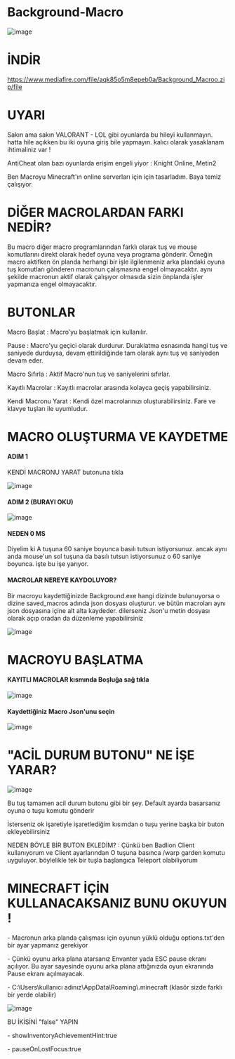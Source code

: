 # Background-Macro

![image](https://github.com/user-attachments/assets/393adb0c-aff3-437b-b29e-e1ab9b70282a)

# İNDİR
https://www.mediafire.com/file/aqk85o5m8epeb0a/Background_Macroo.zip/file

# UYARI

<p> Sakın ama sakın VALORANT - LOL gibi oyunlarda bu hileyi kullanmayın. hatta hile açıkken bu iki oyuna giriş bile yapmayın. kalıcı olarak yasaklanam ihtimaliniz var !

<p> AntiCheat olan bazı oyunlarda erişim engeli yiyor : Knight Online, Metin2

<p> Ben Macroyu Minecraft'ın online serverları için için tasarladım. Baya temiz çalışıyor.

# DİĞER MACROLARDAN FARKI NEDİR?
<p> Bu macro diğer macro programlarından farklı olarak tuş ve mouse komutlarını direkt olarak hedef oyuna veya programa gönderir. Örneğin macro aktifken ön planda herhangi bir işle ilgilenmeniz arka plandaki oyuna tuş komutları gönderen macronun çalışmasına engel olmayacaktır. aynı şekilde macronun aktif olarak çalışıyor olmasıda sizin önplanda işler yapmanıza engel olmayacaktır.

# BUTONLAR

<p> Macro Başlat : Macro’yu başlatmak için kullanılır.
<p> Pause : Macro'yu geçici olarak durdurur. Duraklatma esnasında hangi tuş ve saniyede durduysa, devam ettirildiğinde tam olarak aynı tuş ve saniyeden devam eder.
<p> Macro Sıfırla : Aktif Macro'nun tuş ve saniyelerini sıfırlar.
<p> Kayıtlı Macrolar : Kayıtlı macrolar arasında kolayca geçiş yapabilirsiniz.
<p> Kendi Macronu Yarat : Kendi özel macrolarınızı oluşturabilirsiniz. Fare ve klavye tuşları ile uyumludur.

# MACRO OLUŞTURMA VE KAYDETME

#### ADIM 1

<p> KENDİ MACRONU YARAT butonuna tıkla

![image](https://github.com/user-attachments/assets/b7f7171b-50be-48ba-b07e-0b4682bd69ea)

#### ADIM 2 (BURAYI OKU)

![image](https://github.com/user-attachments/assets/a4b00502-851b-4f91-a64e-a82b62c82793)

#### NEDEN 0 MS
<p> Diyelim ki A tuşuna 60 saniye boyunca basılı tutsun istiyorsunuz. ancak aynı anda mouse'un sol tuşuna da basılı tutsun istiyorsunuz o 60 saniye boyunca. işte bu işe yarıyor.

#### MACROLAR NEREYE KAYDOLUYOR?

<p> Bir macroyu kaydettiğinizde Background.exe hangi dizinde bulunuyorsa o dizine saved_macros adında json dosyası oluşturur. ve bütün macroları aynı json dosyasına içine alt alta kaydeder. dilerseniz Json'u metin dosyası olarak açıp oradan da düzenleme yapabilirsiniz

![image](https://github.com/user-attachments/assets/4caf164d-d0c1-4155-b17c-d5b80ded059c)

# MACROYU BAŞLATMA

#### KAYITLI MACROLAR kısmında Boşluğa sağ tıkla

![image](https://github.com/user-attachments/assets/0f468420-65d6-4cbf-a1d3-0035df1632e1)

#### Kaydettiğiniz Macro Json'unu seçin

![image](https://github.com/user-attachments/assets/5f7a25c9-d061-42ee-b89d-09a12b426014)


# "ACİL DURUM BUTONU" NE İŞE YARAR?

![image](https://github.com/user-attachments/assets/fc5ed774-e74d-4816-ac1e-f6bc2031cb09)


<p> Bu tuş tamamen acil durum butonu gibi bir şey. Default ayarda basarsanız oyuna o tuşu komutu gönderir

<p> İsterseniz ok işaretiyle işaretlediğim kısımdan o tuşu yerine başka bir buton ekleyebilirsiniz

<p> NEDEN BÖYLE BİR BUTON EKLEDİM? : Çünkü ben Badlion Client kullanıyorum ve Client ayarlarından O tuşuna basınca /warp garden komutu uyguluyor. böylelikle tek bir tuşla başlangıca Teleport olabiliyorum


# MINECRAFT İÇİN KULLANACAKSANIZ BUNU OKUYUN !

<p> - Macronun arka planda çalışması için oyunun yüklü olduğu options.txt'den bir ayar yapmanız gerekiyor

<p> - Çünkü oyunu arka plana atarsanız Envanter yada ESC pause ekranı açılıyor. Bu ayar sayesinde oyunu arka plana attığınızda oyun ekranında Pause ekranı açılmayacak.

<p> - C:\Users\kullanıcı adınız\AppData\Roaming\.minecraft   (klasör sizde farklı bir yerde olabilir)

![image](https://github.com/user-attachments/assets/168093dd-0e38-4707-973a-af2a44c862c5)

BU İKİSİNİ "false" YAPIN

<p> - showInventoryAchievementHint:true
<p> - pauseOnLostFocus:true
